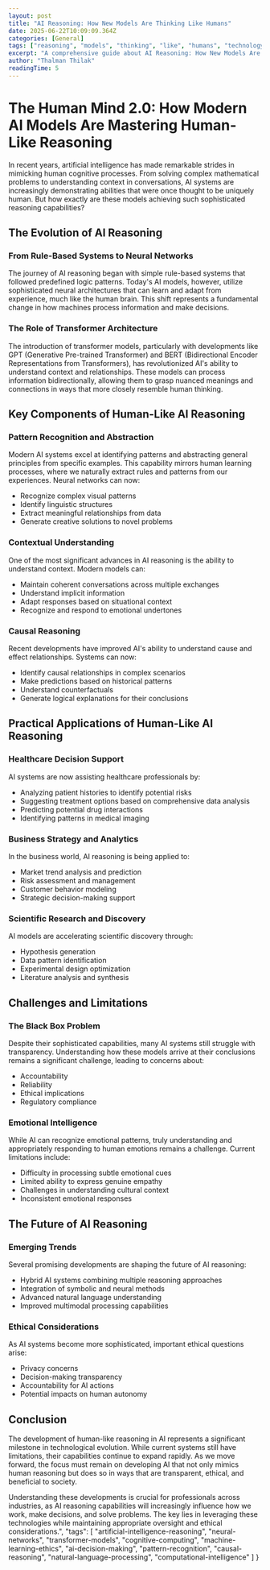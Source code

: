 ```yaml
---
layout: post
title: "AI Reasoning: How New Models Are Thinking Like Humans"
date: 2025-06-22T10:09:09.364Z
categories: [General]
tags: ["reasoning", "models", "thinking", "like", "humans", "technology", "innovation", "digital-transformation", "business-strategy", "automation"]
excerpt: "A comprehensive guide about AI Reasoning: How New Models Are Thinking Like Humans"
author: "Thalman Thilak"
readingTime: 5
---
```


# The Human Mind 2.0: How Modern AI Models Are Mastering Human-Like Reasoning

In recent years, artificial intelligence has made remarkable strides in mimicking human cognitive processes. From solving complex mathematical problems to understanding context in conversations, AI systems are increasingly demonstrating abilities that were once thought to be uniquely human. But how exactly are these models achieving such sophisticated reasoning capabilities?

## The Evolution of AI Reasoning

### From Rule-Based Systems to Neural Networks

The journey of AI reasoning began with simple rule-based systems that followed predefined logic patterns. Today's AI models, however, utilize sophisticated neural architectures that can learn and adapt from experience, much like the human brain. This shift represents a fundamental change in how machines process information and make decisions.

### The Role of Transformer Architecture

The introduction of transformer models, particularly with developments like GPT (Generative Pre-trained Transformer) and BERT (Bidirectional Encoder Representations from Transformers), has revolutionized AI's ability to understand context and relationships. These models can process information bidirectionally, allowing them to grasp nuanced meanings and connections in ways that more closely resemble human thinking.

## Key Components of Human-Like AI Reasoning

### Pattern Recognition and Abstraction

Modern AI systems excel at identifying patterns and abstracting general principles from specific examples. This capability mirrors human learning processes, where we naturally extract rules and patterns from our experiences. Neural networks can now:

- Recognize complex visual patterns
- Identify linguistic structures
- Extract meaningful relationships from data
- Generate creative solutions to novel problems

### Contextual Understanding

One of the most significant advances in AI reasoning is the ability to understand context. Modern models can:

- Maintain coherent conversations across multiple exchanges
- Understand implicit information
- Adapt responses based on situational context
- Recognize and respond to emotional undertones

### Causal Reasoning

Recent developments have improved AI's ability to understand cause and effect relationships. Systems can now:

- Identify causal relationships in complex scenarios
- Make predictions based on historical patterns
- Understand counterfactuals
- Generate logical explanations for their conclusions

## Practical Applications of Human-Like AI Reasoning

### Healthcare Decision Support

AI systems are now assisting healthcare professionals by:
- Analyzing patient histories to identify potential risks
- Suggesting treatment options based on comprehensive data analysis
- Predicting potential drug interactions
- Identifying patterns in medical imaging

### Business Strategy and Analytics

In the business world, AI reasoning is being applied to:
- Market trend analysis and prediction
- Risk assessment and management
- Customer behavior modeling
- Strategic decision-making support

### Scientific Research and Discovery

AI models are accelerating scientific discovery through:
- Hypothesis generation
- Data pattern identification
- Experimental design optimization
- Literature analysis and synthesis

## Challenges and Limitations

### The Black Box Problem

Despite their sophisticated capabilities, many AI systems still struggle with transparency. Understanding how these models arrive at their conclusions remains a significant challenge, leading to concerns about:

- Accountability
- Reliability
- Ethical implications
- Regulatory compliance

### Emotional Intelligence

While AI can recognize emotional patterns, truly understanding and appropriately responding to human emotions remains a challenge. Current limitations include:

- Difficulty in processing subtle emotional cues
- Limited ability to express genuine empathy
- Challenges in understanding cultural context
- Inconsistent emotional responses

## The Future of AI Reasoning

### Emerging Trends

Several promising developments are shaping the future of AI reasoning:

- Hybrid AI systems combining multiple reasoning approaches
- Integration of symbolic and neural methods
- Advanced natural language understanding
- Improved multimodal processing capabilities

### Ethical Considerations

As AI systems become more sophisticated, important ethical questions arise:

- Privacy concerns
- Decision-making transparency
- Accountability for AI actions
- Potential impacts on human autonomy

## Conclusion

The development of human-like reasoning in AI represents a significant milestone in technological evolution. While current systems still have limitations, their capabilities continue to expand rapidly. As we move forward, the focus must remain on developing AI that not only mimics human reasoning but does so in ways that are transparent, ethical, and beneficial to society.

Understanding these developments is crucial for professionals across industries, as AI reasoning capabilities will increasingly influence how we work, make decisions, and solve problems. The key lies in leveraging these technologies while maintaining appropriate oversight and ethical considerations.",
  "tags": [
    "artificial-intelligence-reasoning",
    "neural-networks",
    "transformer-models",
    "cognitive-computing",
    "machine-learning-ethics",
    "ai-decision-making",
    "pattern-recognition",
    "causal-reasoning",
    "natural-language-processing",
    "computational-intelligence"
  ]
}
